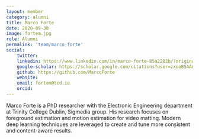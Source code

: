 ```yaml
---
layout: member 
category: alumni
title: Marco Forte
date: 2020-09-30
image: fortem.jpg
role: Alumni
permalink: 'team/marco-forte'
social:
    twitter:
    linkedin: https://www.linkedin.com/in/marco-forte-85a2282b/?originalSubdomain=ie
    google-scholar: https://scholar.google.com/citations?user=zxooB5AAAAAJ&hl=en
    github: https://github.com/MarcoForte
    website:
    email: fortem@tcd.ie
    orcid:
---
```


Marco Forte is a PhD researcher with the Electronic Engineering department at
Trinity College Dublin, Sigmedia group. His research focuses on foreground
estimation and motion estimation for video matting. Modern deep learning
techniques are leveraged to create and tune more consistent and content-aware
results.
